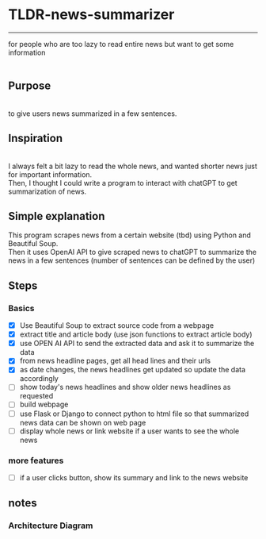 # TLDR-news-summarizer
***
for people who are too lazy to read entire news but want to get some information
<br />
<br />

## Purpose
<br />
to give users news summarized in a few sentences.

## Inspiration
<br />
I always felt a bit lazy to read the whole news, and wanted shorter news just for important information.
<br />
Then, I thought I could write a program to interact with chatGPT to get summarization of news.

## Simple explanation
This program scrapes news from a certain website (tbd) using Python and Beautiful Soup.
<br />
Then it uses OpenAI API to give scraped news to chatGPT to summarize the news in a few sentences (number of sentences can be defined by the user)
<br />

## Steps
### Basics
- [x] Use Beautiful Soup to extract source code from a webpage
- [x] extract title and article body (use json functions to extract article body)
- [x] use OPEN AI API to send the extracted data and ask it to summarize the data
- [X] from news headline pages, get all head lines and their urls
- [X] as date changes, the news headlines get updated so update the data accordingly
- [ ] show today's news headlines and show older news headlines as requested
- [ ] build webpage
- [ ] use Flask or Django to connect python to html file so that summarized news data can be shown on web page
- [ ] display whole news or link website if a user wants to see the whole news

### more features
- [ ] if a user clicks button, show its summary and link to the news website

## notes


### Architecture Diagram
